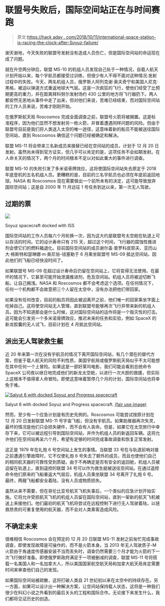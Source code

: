 # 联盟号失败后，国际空间站正在与时间赛跑

> 原文:[https://hack aday . com/2018/10/11/international-space-station-is-racing-the-clock-after-Soyuz-failure/](https://hackaday.com/2018/10/11/international-space-station-is-racing-the-clock-after-soyuz-failure/)

谢天谢地，今天失败的联盟号发射没有造成人员伤亡，但是国际空间站的命运现在成了问题。

就在升空两分钟后，联盟 MS-10 的机组人员发现自己处于一种情况，自载人航天计划开始以来，每个宇航员都接受过训练，但很少有人不得不面对这种情况:发射过程中的失败。今天，两名机组人员，俄罗斯人阿列克谢·奥夫奇宁和美国人尼克·黑格，被迫以弹道方式重返地球大气层。这是一次疯狂的飞行，使他们经受了比预期更高的重力，并在距离拜科努尔发射场约 430 公里的地方将飞行器扔下。两人都安然无恙地从事件中走了出来，但对他们来说，苦难已经结束，而对国际空间站的工作人员来说，苦难才刚刚开始。

在俄罗斯航天局 Roscosmos 完成全面调查之前，联盟号火箭将被搁置。这是标准程序，因为他们显然不想发射另一枚火箭，并冒着遭遇同样问题的风险。但由于联盟号目前是我们将人类送入太空的唯一途径，这意味着新的船员不能被送往国际空间站，直到 Roscosmos 确信这个问题已经被确定和解决。

联盟 MS-11 将会带来三名新成员来接替已经在空间站的成员，计划于 12 月 20 日发射。虽然尚未得到官方证实，但几乎可以肯定的是，这项任务不会如期发射。在人命关天的情况下，两个月的时间根本不足以对如此重大的事件进行调查。

联盟 MS-10 的失败引发了多米诺骨牌效应，这将使国际空间站失去原定于 2018 年底登机的五名机组人员。更糟糕的是，目前的三名宇航员也必须在年底前返回地球。NASA 和 Roscosmos 现在需要做出一个前所未有的决定，这可能导致放弃国际空间站；这是自 2000 年 11 月远征 1 号任务到达以来，第一次无人驾驶。

## 过期的票

[![](../Images/ffb76bf02b948f190b16b8bad8ee25f2.png)](https://hackaday.com/wp-content/uploads/2018/10/soyuz_docked.jpg)

Soyuz spacecraft docked with ISS

国际空间站的工作人员每六个月轮换一次，因为这大约是联盟号太空舱在轨道上可以存活的时间。它的设计寿命只有 215 天，超过这个时间，飞行器的腐蚀性推进剂会使它们的燃料箱退化。目前国际空间站的成员谢尔盖·普罗科皮耶夫、亚历山大·格斯特和瑟琳娜·m·奥尼翁-钱塞勒于 6 月乘坐联盟号 MS-09 抵达空间站，因此他们的飞船已经快没时间了。

如果联盟号 MS-09 在超过设计寿命后仍留在空间站上，它将变得无法使用。在最坏的情况下，它甚至可能开始泄漏推进剂，危及空间站。机组人员将被迫切断飞船，让自己搁浅。NASA 和 Roscosmos 都不会考虑这个选项。在任何情况下，任何一个机构都不会故意把三个人留在太空中，没有办法把他们带回家。

如果没有任何改变，目前的船员将因此被迫离开之前，他们唯一的回家乘坐字面上吃掉自己。这将使空间站无人管理，直到联盟号能够再次飞行并带来新的机组人员。因为不知道那会是什么时候，这对国际空间站的运作将是一个毁灭性的打击。这可能会引发另一个多米诺骨牌效应，推迟未来的任务和实验，例如 SpaceX 的新龙胶囊的无人试飞，目前计划在 4 月抵达空间站。

## 派出无人驾驶救生艇

近 20 年来第一次在没有宇航员的情况下离开国际空间站，有几个潜在的替代方案，但鉴于载人航天的风险不利性质，美国宇航局或俄罗斯航天局似乎不太可能想在其中任何一个上冒险。如果这是一部好莱坞电影，我们可能会看到总统命令 SpaceX 公司夜以继日地完成他们的新龙太空舱，以进行一次大胆的救援，但实际上这根本不值得拿人命冒险。即使这意味着暂停几个月的计划，国际空间站也将幸免于难。

[![Salyut 6 with docked Soyuz and Progress spacecraft](../Images/cba96615c3919267b82fa0a2b72be7ec.png)](https://hackaday.com/wp-content/uploads/2018/02/salyut_6.jpg)

Salyut 6 with docked Soyuz and Progress spacecraft. [(fair use image)](https://en.wikipedia.org/wiki/File:Salyut_6.jpg)

然而，至少有一个应急计划是有历史先例的。Roscosmos 可能尝试按原计划在 12 月 20 日发射联盟 MS-11 号宇宙飞船，但没有宇航员。如果助推器再次失灵，最坏的情况是他们只会损失硬件，而不会有人丧命。但是，如果它在太空旅行中幸存下来，它可以被远程引导到国际空间站，并作为机组人员的新返回车辆。这将允许他们在空间站再呆六个月，希望有足够的时间完成事故调查和恢复正常发射。

这正是 1979 年在礼炮 6 号空间站上发生的事情。当联盟 33 号在与轨道前哨对接之前遭遇引擎故障时，它不仅使礼炮 6 号失去了额外的成员，而且也使他们自己的相同航天器的可靠性受到质疑。由于不再确定是否有安全的返回舱，机组人员被迫留在轨道上，直到遥控的联盟 34 号可以作为救生艇被送往空间站。在通过遥控命令他们原来的飞船重返大气层后，机组人员乘坐联盟 34 号离开了礼炮 6 号。最终，两艘飞船都安全着陆，没有人员或物质损失。

虽然从来不需要，但在哥伦比亚号航天飞机失事后，一个类似的应急计划开始实施。它将允许受损航天飞机的机组人员留在国际空间站，直到一架新的航天飞机被送上来接他们。他们最初的航天飞机将尝试在远程控制下进行无人驾驶着陆，以拯救昂贵的可重复使用的航天器，而不会对人类乘客造成风险。

## 不确定未来

很难相信 Roscosmos 会在预定的 12 月 20 日联盟 MS-11 发射之前匆忙完成事故调查，即使发现故障是可操作的，而不是火箭本身。当 2013 年无人驾驶质子-M 火箭由于角速度传感器安装不当而丢失时，调查仍然需要三个月才能为火箭的下一次飞行做好准备。即使俄罗斯政府满足于一项被删减的调查，联盟 MS-11 号将搭载一名美国人和一名加拿大人，所以美国国家航空航天局和加拿大航天局肯定需要时间来审查他们自己的发现。

如果国际空间站被疏散，这将打破人类自 21 世纪初以来在太空中的持续存在。另一方面，如果可以设计出一种解决方案，让空间站保持载人状态，这将是一种我们很少在科幻小说之外看到的最后关头的工程和国际合作。无论接下来发生什么，我们都将见证历史的创造。